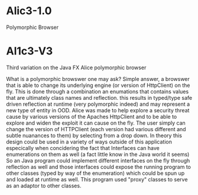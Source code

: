 # Alic3-1.0
Polymorphic Browser


# Al1c3-V3
Third variation on the Java FX Alice polymorphic browser

What is a polymorphic browswer one may ask? Simple answer, a browswer that is able to change its underlying engine (or version
of HttpClient) on the fly. This is done through a combination an enumations that contains values that are ultimately class names
and reflection. this results in typed/type safe driven reflection at runtime (very polymorphic indeed) and may represent a new 
type of entity in OOD. Alice was made to help explore a security threat cause by various versions of the Apaches HttpClient
and to be able to explore and widen the exploit it can cause on the fly. The user simply can change the version of HTTPClient 
(each version had various different and subtle nuanances to them) by selecting from a drop down. In theory this design could be 
used in a variety of ways outside of this application especically when concidering the fact that Interfaces can have enumerations 
on them as well (a fact little know in the Java world it seems) So an Java program could implement different interfaces on the fly 
through reflection as well and those interfaces could expose the running program to other classes (typed by way of the enumeration)
which could be spun up and loaded at runtime as well. This program used "proxy" classes to serve as an adaptor to other classes. 

